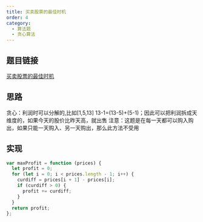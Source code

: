 ```yaml
---
title: 买卖股票的最佳时机
order: 4
category:
  - 算法题
  - 贪心算法
---
```


## 题目链接

[买卖股票的最佳时机](https://leetcode.cn/problems/best-time-to-buy-and-sell-stock-ii/)

## 思路

贪心：利润时可以分解的,比如[1,5,13] 13-1=(13-5)+(5-1)；因此可以把利润拆成天维度的，如果今天的股价比昨天高，就出售
注意：这题是在每一天都可以购入购出，如果只能一天购入、另一天购出，那么此方法不受用

## 实现

```js
var maxProfit = function (prices) {
  let profit = 0;
  for (let i = 0; i < prices.length - 1; i++) {
    curdiff = prices[i + 1] - prices[i];
    if (curdiff > 0) {
      profit += curdiff;
    }
  }
  return profit;
};
```

